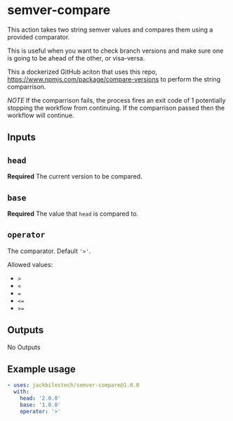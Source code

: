# semver-compare

This action takes two string semver values and compares them using a provided comparator.

This is useful when you want to check branch versions and make sure one is going to be ahead of the other, or visa-versa.

This a dockerized GitHub aciton that uses this repo, <https://www.npmjs.com/package/compare-versions> to perform the string comparrison.

*NOTE* If the comparrison fails, the process fires an exit code of 1 potentially stopping the workflow from continuing. If the comparrison passed then the workflow will continue.

## Inputs

## `head`

**Required** The current version to be compared.

## `base`

**Required** The value that `head` is compared to.

## `operator`

The comparator. Default `'>'`.

Allowed values:

- `>`
- `<`
- `=`
- `<=`
- `>=`

## Outputs

No Outputs

## Example usage

```yaml
- uses: jackbilestech/semver-compare@1.0.0
  with:
    head: '2.0.0'
    base: '1.0.0'
    operator: '>'
```
